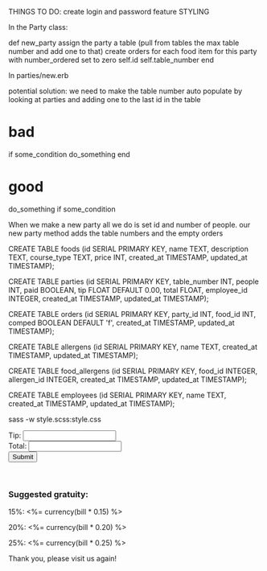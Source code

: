 THINGS TO DO:
create login and password feature
STYLING






In the Party class:  

  def new_party
    assign the party a table (pull from tables the max table number and add one to that)
    create orders for each food item for this party with number_ordered set to zero
    self.id
    self.table_number
  end


In parties/new.erb

potential solution:
we need to make the table number auto populate by looking at parties and adding one to the last id in the table

  # bad
  if some_condition
    do_something
  end

  # good
  do_something if some_condition


When we make a new party all we do is set id and number of people.  our new party method adds the table numbers and the empty orders


CREATE TABLE foods 
(id SERIAL PRIMARY KEY, name TEXT, description TEXT, course_type TEXT, price INT, created_at TIMESTAMP, updated_at TIMESTAMP);

CREATE TABLE parties
(id SERIAL PRIMARY KEY, table_number INT, people INT, paid BOOLEAN, tip FLOAT DEFAULT 0.00, total FLOAT, employee_id INTEGER, created_at TIMESTAMP, updated_at TIMESTAMP);

CREATE TABLE orders
(id SERIAL PRIMARY KEY, party_id INT, food_id INT, comped BOOLEAN DEFAULT 'f', created_at TIMESTAMP, updated_at TIMESTAMP);

CREATE TABLE allergens
(id SERIAL PRIMARY KEY, name TEXT, created_at TIMESTAMP, updated_at TIMESTAMP);

CREATE TABLE food_allergens
(id SERIAL PRIMARY KEY, food_id INTEGER, allergen_id INTEGER, created_at TIMESTAMP, updated_at TIMESTAMP);

CREATE TABLE employees
(id SERIAL PRIMARY KEY, name TEXT, created_at TIMESTAMP, updated_at TIMESTAMP);

sass -w style.scss:style.css

<input type="hidden" name="party[paid]" value="true">

<form action="/parties/<%= party.id %>/closeout" method="post">
<label for="tip">Tip: </label>
<input id="tip" type="integer" name='party[tip]'><br>
<label for="total">Total: </label>
<input id="total" type="integer" name='party[total]'><br>

<input type="hidden" name="party[paid]" value="true">
<input type="submit">
<input type="hidden" name="_method" value="PATCH">
</form>
<br> 

<h3>Suggested gratuity:</h3>
<p>15%: <%= currency(bill * 0.15) %> </p>
<p>20%: <%= currency(bill * 0.20) %> </p>
<p>25%: <%= currency(bill * 0.25) %> </p>
<p>Thank you, please visit us again!</p>

